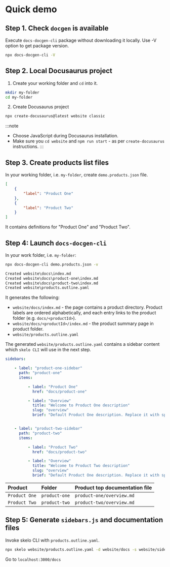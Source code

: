 # Quick demo

## Step 1. Check `docgen` is available

Execute `docs-docgen-cli` package without downloading it locally. Use -V option to get package version.

```bash
npx docs-docgen-cli -V
```

## Step 2. Local Docusaurus project

1. Create your working folder and `cd` into it.

```bash
mkdir my-folder
cd my-folder
```
2. Create Docusaurus project


```bash
npx create-docusaurus@latest website classic
```

:::note
* Choose JavaScript during Docusaurus installation.
* Make sure you `cd website` and `npm run start` - as per `create-docusaurus` instructions.
:::

## Step 3. Create products list files

In your working folder, i.e. `my-folder`, create `demo.products.json` file.

```json
[
    {
        "label": "Product One"
    },
    {
        "label": "Product Two"
    }
]
```

It contains definitions for "Product One" and "Product Two".

## Step 4: Launch `docs-docgen-cli`

In your work folder, i.e. `my-folder`:

```bash
npx docs-docgen-cli demo.products.json -v
```

```txt
Created website\docs\index.md
Created website\docs\product-one\index.md
Created website\docs\product-two\index.md
Created website\products.outline.yaml
```

It generates the following:

* `website/docs/index.md` - the page contains a product directory. Product labels are ordered alphabetically, and each entry links to the product folder (e.g. `docs/<productId>`).
* `website/docs/<productId>/index.md` - the product summary page in product folder.
* `website/products.outline.yaml`

The generated `website/products.outline.yaml` contains a sidebar content which `skelo CLI` will use in the next step.

```yaml
sidebars:

    - label: "product-one-sidebar"
      path: "product-one"
      items:

          - label: "Product One"
            href: "docs/product-one"

          - label: "Overview"
            title: "Welcome to Product One description"
            slug: "overview"
            brief: "Default Product One description. Replace it with specific description"


    - label: "product-two-sidebar"
      path: "product-two"
      items:

          - label: "Product Two"
            href: "docs/product-two"

          - label: "Overview"
            title: "Welcome to Product Two description"
            slug: "overview"
            brief: "Default Product One description. Replace it with specific description"
```

| Product | Folder | Product top documentation file |
|:--|:--|:--|
| `Product One` | `product-one` | `product-one/overview.md` |
| `Product Two` | `product-two` | `product-two/overview.md` |

## Step 5: Generate `sidebars.js` and documentation files

Invoke skelo CLI with `products.outline.yaml`. 

```bash
npx skelo website/products.outline.yaml -d website/docs -s website/sidebars.js -v
```

Go to `localhost:3000/docs`

